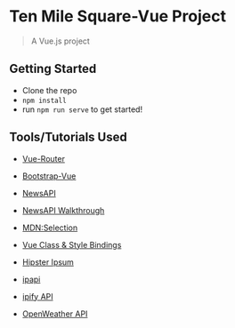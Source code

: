 # Ten Mile Square-Vue Project

> A Vue.js project

## Getting Started
  * Clone the repo
  * `npm install`
  * run `npm run serve` to get started!

## Tools/Tutorials Used

  * [Vue-Router](https://medium.com/codingthesmartway-com-blog/vue-js-routing-with-vue-router-4c428fabb078)

  * [Bootstrap-Vue](https://bootstrap-vue.org/docs)
  * [NewsAPI](https://newsapi.org/)
  * [NewsAPI Walkthrough](https://buttercms.com/blog/build-a-beautiful-animated-news-app-with-vuejs-and-vuetify)
  * [MDN:Selection](https://developer.mozilla.org/en-US/docs/Web/API/Selection)
  * [Vue Class & Style Bindings](https://vuejs.org/v2/guide/class-and-style.html)
  * [Hipster Ipsum](https://hipsum.co/)
  * [ipapi](https://ipapi.com/)
  * [ipify API](https://www.ipify.org/)
  * [OpenWeather API](https://openweathermap.org/api)